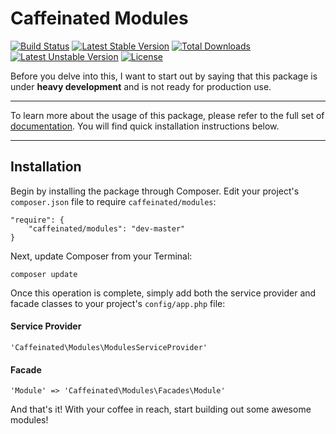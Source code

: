 Caffeinated Modules
===================
[![Build Status](https://travis-ci.org/caffeinated/modules.svg?branch=master)](https://travis-ci.org/caffeinated/modules)
[![Latest Stable Version](https://poser.pugx.org/caffeinated/modules/v/stable.svg)](https://packagist.org/packages/caffeinated/modules)
[![Total Downloads](https://poser.pugx.org/caffeinated/modules/downloads.svg)](https://packagist.org/packages/caffeinated/modules)
[![Latest Unstable Version](https://poser.pugx.org/caffeinated/modules/v/unstable.svg)](https://packagist.org/packages/caffeinated/modules)
[![License](https://poser.pugx.org/caffeinated/modules/license.svg)](https://packagist.org/packages/caffeinated/modules)

Before you delve into this, I want to start out by saying that this package is under **heavy development** and is not ready for production use.

---

To learn more about the usage of this package, please refer to the full set of [documentation](https://github.com/caffeinated/modules/wiki). You will find quick installation instructions below.

---

Installation
------------
Begin by installing the package through Composer. Edit your project's `composer.json` file to require `caffeinated/modules`:

```
"require": {
	"caffeinated/modules": "dev-master"
}
```

Next, update Composer from your Terminal:

```
composer update
```

Once this operation is complete, simply add both the service provider and facade classes to your project's `config/app.php` file:

#### Service Provider
```
'Caffeinated\Modules\ModulesServiceProvider'
```

#### Facade
```
'Module' => 'Caffeinated\Modules\Facades\Module'
```

And that's it! With your coffee in reach, start building out some awesome modules!